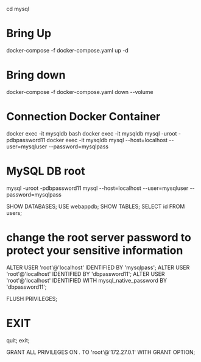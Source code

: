 

cd mysql

# Bring Up
docker-compose -f docker-compose.yaml up -d

# Bring down
docker-compose -f docker-compose.yaml down --volume


# Connection Docker Container
docker exec -it mysqldb bash
docker exec -it mysqldb mysql -uroot -pdbpassword11
docker exec -it mysqldb mysql --host=localhost --user=mysqluser --password=mysqlpass

# MySQL DB root
mysql -uroot -pdbpassword11
mysql --host=localhost --user=mysqluser --password=mysqlpass


SHOW DATABASES;
USE webappdb;
SHOW TABLES;
SELECT id FROM users;

# change the root server password to protect your sensitive information
ALTER USER 'root'@'localhost' IDENTIFIED BY 'mysqlpass';
ALTER USER 'root'@'localhost' IDENTIFIED BY 'dbpassword11'; 
ALTER USER 'root'@'localhost' IDENTIFIED WITH mysql_native_password BY 'dbpassword11';

FLUSH PRIVILEGES;


# EXIT
quit;
exit;



GRANT ALL PRIVILEGES ON *.* TO 'root'@'172.27.0.1' WITH GRANT OPTION;